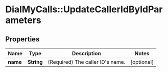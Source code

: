 # DialMyCalls::UpdateCallerIdByIdParameters

## Properties
Name | Type | Description | Notes
------------ | ------------- | ------------- | -------------
**name** | **String** | (Required)  The caller ID&#39;s name. | [optional] 


